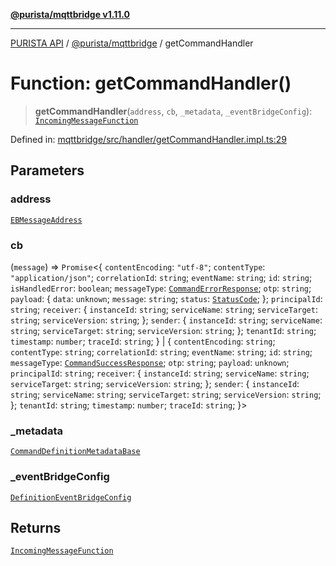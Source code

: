 [**@purista/mqttbridge v1.11.0**](../README.md)

***

[PURISTA API](../../../packages.md) / [@purista/mqttbridge](../README.md) / getCommandHandler

# Function: getCommandHandler()

> **getCommandHandler**(`address`, `cb`, `_metadata`, `_eventBridgeConfig`): [`IncomingMessageFunction`](../type-aliases/IncomingMessageFunction.md)

Defined in: [mqttbridge/src/handler/getCommandHandler.impl.ts:29](https://github.com/puristajs/purista/blob/master/packages/mqttbridge/src/handler/getCommandHandler.impl.ts#L29)

## Parameters

### address

[`EBMessageAddress`](../../core/type-aliases/EBMessageAddress.md)

### cb

(`message`) => `Promise`\<\{ `contentEncoding`: `"utf-8"`; `contentType`: `"application/json"`; `correlationId`: `string`; `eventName`: `string`; `id`: `string`; `isHandledError`: `boolean`; `messageType`: [`CommandErrorResponse`](../../core/enumerations/EBMessageType.md#commanderrorresponse); `otp`: `string`; `payload`: \{ `data`: `unknown`; `message`: `string`; `status`: [`StatusCode`](../../core/enumerations/StatusCode.md); \}; `principalId`: `string`; `receiver`: \{ `instanceId`: `string`; `serviceName`: `string`; `serviceTarget`: `string`; `serviceVersion`: `string`; \}; `sender`: \{ `instanceId`: `string`; `serviceName`: `string`; `serviceTarget`: `string`; `serviceVersion`: `string`; \}; `tenantId`: `string`; `timestamp`: `number`; `traceId`: `string`; \} \| \{ `contentEncoding`: `string`; `contentType`: `string`; `correlationId`: `string`; `eventName`: `string`; `id`: `string`; `messageType`: [`CommandSuccessResponse`](../../core/enumerations/EBMessageType.md#commandsuccessresponse); `otp`: `string`; `payload`: `unknown`; `principalId`: `string`; `receiver`: \{ `instanceId`: `string`; `serviceName`: `string`; `serviceTarget`: `string`; `serviceVersion`: `string`; \}; `sender`: \{ `instanceId`: `string`; `serviceName`: `string`; `serviceTarget`: `string`; `serviceVersion`: `string`; \}; `tenantId`: `string`; `timestamp`: `number`; `traceId`: `string`; \}\>

### \_metadata

[`CommandDefinitionMetadataBase`](../../core/type-aliases/CommandDefinitionMetadataBase.md)

### \_eventBridgeConfig

[`DefinitionEventBridgeConfig`](../../core/type-aliases/DefinitionEventBridgeConfig.md)

## Returns

[`IncomingMessageFunction`](../type-aliases/IncomingMessageFunction.md)
